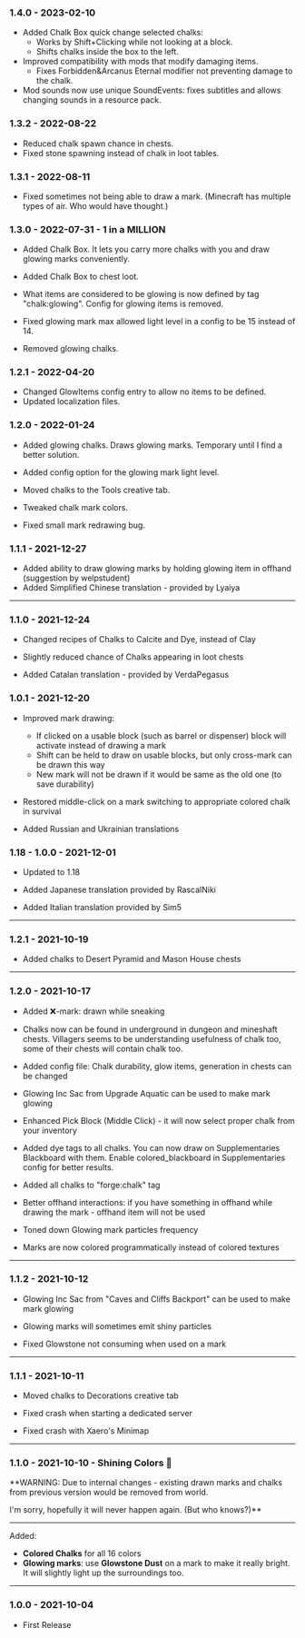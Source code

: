 ### 1.4.0 - 2023-02-10

- Added Chalk Box quick change selected chalks: 
  - Works by Shift+Clicking while not looking at a block.
  - Shifts chalks inside the box to the left.
- Improved compatibility with mods that modify damaging items.
  - Fixes Forbidden&Arcanus Eternal modifier not preventing damage to the chalk.
- Mod sounds now use unique SoundEvents: fixes subtitles and allows changing sounds in a resource pack.

### 1.3.2 - 2022-08-22

- Reduced chalk spawn chance in chests.
- Fixed stone spawning instead of chalk in loot tables.

### 1.3.1 - 2022-08-11

- Fixed sometimes not being able to draw a mark. (Minecraft has multiple types of air. Who would have thought.)

### 1.3.0 - 2022-07-31 - 1 in a MILLION

- Added Chalk Box. It lets you carry more chalks with you and draw glowing marks conveniently.
- Added Chalk Box to chest loot.


- What items are considered to be glowing is now defined by tag "chalk:glowing". Config for glowing items is removed. 
- Fixed glowing mark max allowed light level in a config to be 15 instead of 14.


- Removed glowing chalks.

### 1.2.1 - 2022-04-20
- Changed GlowItems config entry to allow no items to be defined. 
- Updated localization files.

### 1.2.0 - 2022-01-24

- Added glowing chalks. Draws glowing marks. Temporary until I find a better solution.
- Added config option for the glowing mark light level.

- Moved chalks to the Tools creative tab.
- Tweaked chalk mark colors.
- Fixed small mark redrawing bug.

### 1.1.1 - 2021-12-27

- Added ability to draw glowing marks by holding glowing item in offhand (suggestion by welpstudent)
- Added Simplified Chinese translation - provided by Lyaiya

---

### 1.1.0 - 2021-12-24

- Changed recipes of Chalks to Calcite and Dye, instead of Clay
- Slightly reduced chance of Chalks appearing in loot chests


- Added Catalan translation - provided by VerdaPegasus

### 1.0.1 - 2021-12-20

- Improved mark drawing:
  - If clicked on a usable block (such as barrel or dispenser) block will activate instead of drawing a mark
  - Shift can be held to draw on usable blocks, but only cross-mark can be drawn this way
  - New mark will not be drawn if it would be same as the old one (to save durability)

- Restored middle-click on a mark switching to appropriate colored chalk in survival

- Added Russian and Ukrainian translations

### 1.18 - 1.0.0 - 2021-12-01

- Updated to 1.18

- Added Japanese translation provided by RascalNiki
- Added Italian translation provided by Sim5

---

### 1.2.1 - 2021-10-19

- Added chalks to Desert Pyramid and Mason House chests

---

### 1.2.0 - 2021-10-17

- Added ❌-mark: drawn while sneaking
- Chalks now can be found in underground in dungeon and mineshaft chests. Villagers seems to be understanding usefulness of chalk too, some of their chests will contain chalk too.
- Added config file: Chalk durability, glow items, generation in chests can be changed
- Glowing Inc Sac from Upgrade Aquatic can be used to make mark glowing


- Enhanced Pick Block (Middle Click) - it will now select proper chalk from your inventory 
- Added dye tags to all chalks. You can now draw on Supplementaries Blackboard with them. Enable colored_blackboard in Supplementaries config for better results. 
- Added all chalks to "forge:chalk" tag
- Better offhand interactions: if you have something in offhand while drawing the mark - offhand item will not be used


- Toned down Glowing mark particles frequency
- Marks are now colored programmatically instead of colored textures

---

### 1.1.2 - 2021-10-12

- Glowing Inc Sac from "Caves and Cliffs Backport" can be used to make mark glowing
- Glowing marks will sometimes emit shiny particles


- Fixed Glowstone not consuming when used on a mark

---

### 1.1.1 - 2021-10-11

- Moved chalks to Decorations creative tab

  
- Fixed crash when starting a dedicated server
- Fixed crash with Xaero's Minimap

---

### 1.1.0 - 2021-10-10 - Shining Colors 🌈
**WARNING: Due to internal changes - existing drawn marks and chalks from previous version would be removed from world. 

I'm sorry, hopefully it will never happen again. (But who knows?)** 

---

Added:
- **Colored Chalks** for all 16 colors
- **Glowing marks**: use **Glowstone Dust** on a mark to make it really bright. It will slightly light up the surroundings too.

---

### 1.0.0 - 2021-10-04
- First Release